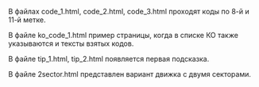 В файлах code_1.html, code_2.html, code_3.html проходят коды по 8-й и 11-й метке.

В файле ko_code_1.html пример страницы, когда в списке КО также указываются и тексты взятых кодов.

В файле tip_1.html, tip_2.html появляется первая подсказка.

В файле 2sector.html представлен вариант движка с двумя секторами.

